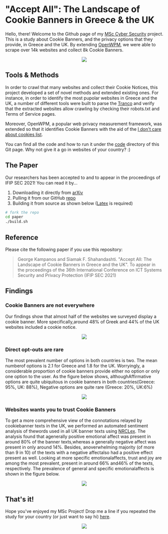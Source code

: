 <h1>"Accept All": The Landscape of Cookie Banners in Greece & the UK</h1>
<p>Hello, there! Welcome to the Github page of my <a href="https://www.york.ac.uk/study/postgraduate-taught/courses/msc-cyber-security/" target="_blank">MSc Cyber Security</a> project. This is a study about Cookie Banners, and the privacy options that they provide, in Greece and the UK. By extending <a href="https://github.com/mozilla/OpenWPM" target="_blank">OpenWPM</a>, we were able to scrape over 14k websites and collect 8k Cookie Banners.</p>

<p align="center">
<img src="https://media.giphy.com/media/2wZVM6cABptwvoZ4Gx/giphy.gif" />
</p>

<h2>Tools & Methods</h2>
<p>In order to crawl that many websites and collect their Cookie Notices, this project developed a set of novel methods and extended existing ones. For instance, in order to identify the most pupolar websites in Greece and the UK, a number of different tools were built to parse the <a href="https://tranco-list.eu" target="_blank">Tranco</a> and verify that the extracted websites allow crawling by checking their robots.txt and Terms of Service pages.</p>

<p>Moreover, OpenWPM, a popular web privacy measurement framework, was extended so that it identifies Cookie Banners with the aid of the <a href="https://www.i-dont-care-about-cookies.eu" target="_blank">I don't care about cookies list</a>.</p>

<p>You can find all the code and how to run it under the <a href="https://github.com/george-kampanos/i-like-cookies/tree/master/code" target="_blank">code</a> directory of this Git page. Why not give it a go in websites of your country? :) </p>

<h2>The Paper</h2>
Our researchers has been accepted to and to appear in the proceedings of IFIP SEC 2021! You can read it by... 

1. Downloading it directly from <a href="#" target="_blank">arXiv</a>
2. Pulling it from our GitHub <a href="https://github.com/kampanosg/i-like-cookies/blob/master/paper/main.pdf" target="_blank">repo</a>
3. Building it from source as shown below (<a href="https://www.latex-project.org/get/" target="_blank">Latex</a> is required)


```sh
# fork the repo
cd paper
./build.sh
```

<h2>Reference</h2>
<p>Please cite the following paper if you use this repository:</p>
<blockquote>George Kampanos and Siamak F. Shahandashti. "Accept All: The Landscape of Cookie Banners in Greece and the UK". To appear in the proceedings of the 36th International Conference on ICT Systems Security and Privacy Protection (IFIP SEC 2021)</blockquote>

<h2>Findings</h2>

<h3>Cookie Banners are not everywhere</h3>
<p>Our  findings  show  that  almost half of the websites we surveyed display a cookie banner. More specifically,around 48% of Greek and 44% of the UK websites included a cookie notice.</p>
<p align="center">
<img src="https://github.com/kampanosg/i-like-cookies/blob/master/paper/example_data/fig1.png?raw=true" />
</p>

<h3>Direct opt-outs are rare</h3>
<p>The most prevalent number of options in both countries is two. The mean numberof options is 2.1 for Greece and 1.8 for the UK. Worryingly,  a  considerable  proportion  of  cookie banners provide either no option or only one option to the user. As the figure below shows, althoughAffirmative  options  are  quite  ubiquitous  in  cookie  banners  in  both  countries(Greece:  95%,  UK:  88%),  Negative  options  are  quite  rare  (Greece:  20%,  UK:6%)</p>

<p align="center">
<img src="https://github.com/kampanosg/i-like-cookies/blob/master/paper/example_data/fig2.png?raw=true" />
</p>

<h3>Websites wants you to trust Cookie Banners</h3>
<p>To  get  a  more  comprehensive  view  of  the  connotations  relayed  by  cookiebanner texts in the UK, we performed an automated sentiment analysis of thewords used in all UK banner texts using <a href="https://github.com/metalcorebear/NRCLex" target="_blank">NRCLex</a>. The analysis found that agenerally positive emotional affect was present in around 80% of the banner texts,whereas a generally negative affect was present in only around 14%. Besides, anoverwhelming majority (of more than 9 in 10) of the texts with a negative affectalso  had  a  positive  effect  present  as  well.  Looking  at  more  specific  emotionalaffects, trust and joy are among the most prevalent, present in around 66% and46% of the texts, respectively. The prevalence of general and specific emotionalaffects is shown in the figure below.</p>

<p align="center">
<img src="https://github.com/kampanosg/i-like-cookies/blob/master/paper/example_data/fig3.png?raw=true" />
</p>

<h2>That's it!</h2>
Hope you've enjoyed my MSc Project! Drop me a line if you repeated the study for your country (or just want to say hi) <a href="https://uk.linkedin.com/in/kampanosg" target="_blank">here</a>. 

<p align="center">
  <img src="https://media.giphy.com/media/syBlSgDbjsMHC/giphy.gif" />
</p>

